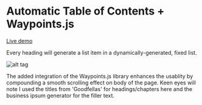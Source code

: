 Automatic Table of Contents + Waypoints.js
==========================================

[Live demo](http://countereverything.com/github/toc)

Every heading will generate a list item in a dynamically-generated, fixed list.

![alt tag](https://github.com/countereverything/toc/blob/master/ss1.jpg)

The added integration of the Waypoints.js library enhances the usablity by compounding a smooth scrolling effect on body of the page. Keen eyes will note I used the titles from 'Goodfellas' for headings/chapters here and the business ipsum generator for the filler text.
